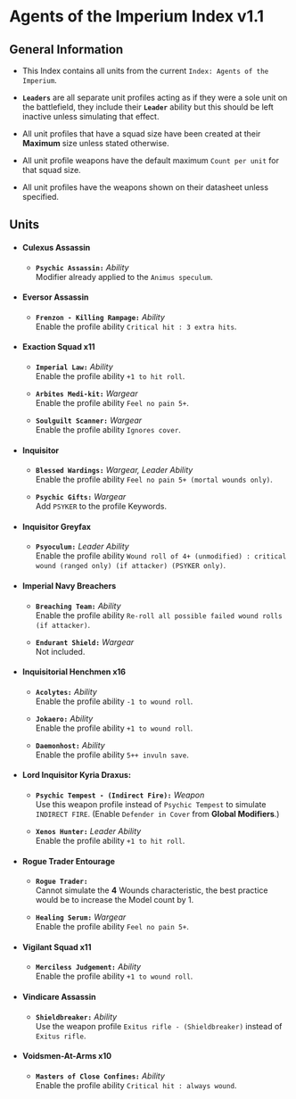 # Agents of the Imperium Index v1.1
## General Information
* This Index contains all units from the current `Index: Agents of the Imperium`.
  
* **`Leaders`** are all separate unit profiles acting as if they were a sole unit on the battlefield, they include their **`Leader`** ability but this should be left inactive unless simulating that effect.
  
* All unit profiles that have a squad size have been created at their **Maximum** size unless stated otherwise.
  
* All unit profile weapons have the default maximum `Count per unit` for that squad size.
  
* All unit profiles have the weapons shown on their datasheet unless specified.

## Units

* #### Culexus Assassin
  * **`Psychic Assassin:`** *Ability* <br> Modifier already applied to the `Animus speculum`.

* #### Eversor Assassin
  * **`Frenzon - Killing Rampage:`** *Ability* <br> Enable the profile ability `Critical hit : 3 extra hits`.

* #### Exaction Squad x11
  * **`Imperial Law:`** *Ability* <br> Enable the profile ability `+1 to hit roll`.

  * **`Arbites Medi-kit:`** *Wargear* <br> Enable the profile ability `Feel no pain 5+`.

  * **`Soulguilt Scanner:`** *Wargear* <br> Enable the profile ability `Ignores cover`.

* #### Inquisitor
  * **`Blessed Wardings:`** *Wargear, Leader Ability* <br> Enable the profile ability `Feel no pain 5+ (mortal wounds only)`.

  * **`Psychic Gifts:`** *Wargear* <br> Add `PSYKER` to the profile Keywords.

* #### Inquisitor Greyfax
  * **`Psyoculum:`** *Leader Ability* <br> Enable the profile ability `Wound roll of 4+ (unmodified) : critical wound (ranged only) (if attacker) (PSYKER only)`.

* #### Imperial Navy Breachers
  * **`Breaching Team:`** *Ability* <br> Enable the profile ability `Re-roll all possible failed wound rolls (if attacker)`.

  * **`Endurant Shield:`** *Wargear* <br> Not included.

* #### Inquisitorial Henchmen x16
  * **`Acolytes:`** *Ability* <br> Enable the profile ability `-1 to wound roll`.

  * **`Jokaero:`** *Ability* <br> Enable the profile ability `+1 to wound roll`.

  * **`Daemonhost:`** *Ability* <br> Enable the profile ability `5++ invuln save`.
  
* #### Lord Inquisitor Kyria Draxus:
  * **`Psychic Tempest - (Indirect Fire):`** *Weapon* <br> Use this weapon profile instead of `Psychic Tempest` to simulate `INDIRECT FIRE`. (Enable `Defender in Cover` from **Global Modifiers**.)

  * **`Xenos Hunter:`** *Leader Ability* <br> Enable the profile ability `+1 to hit roll`.

* #### Rogue Trader Entourage
  * **`Rogue Trader:`** <br> Cannot simulate the **4** Wounds characteristic, the best practice would be to increase the Model count by 1.

  * **`Healing Serum:`** *Wargear* <br> Enable the profile ability `Feel no pain 5+`.

* #### Vigilant Squad x11
  * **`Merciless Judgement:`** *Ability* <br> Enable the profile ability `+1 to wound roll`.

* #### Vindicare Assassin
  * **`Shieldbreaker:`** *Ability* <br> Use the weapon profile `Exitus rifle - (Shieldbreaker)` instead of `Exitus rifle`.

* #### Voidsmen-At-Arms x10
  * **`Masters of Close Confines:`** *Ability* <br>  Enable the profile ability `Critical hit : always wound`.
